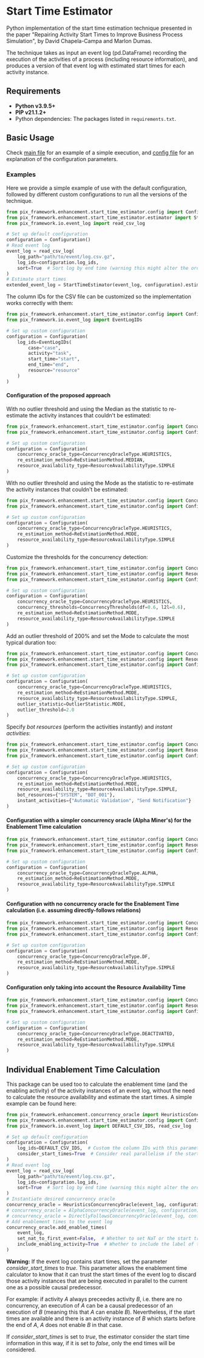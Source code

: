 # Start Time Estimator

Python implementation of the start time estimation technique presented in the paper "Repairing Activity Start Times to Improve Business
Process Simulation", by David Chapela-Campa and Marlon Dumas.

The technique takes as input an event log (pd.DataFrame) recording the execution of the activities of a process (including resource
information), and produces a version of that event log with estimated start times for each activity instance.

## Requirements

- **Python v3.9.5+**
- **PIP v21.1.2+**
- Python dependencies: The packages listed in `requirements.txt`.

## Basic Usage

Check [main file](https://github.com/AutomatedProcessImprovement/start-time-estimator/blob/main/processing/main.py) for an example of a
simple execution,
and [config file](https://github.com/AutomatedProcessImprovement/start-time-estimator/blob/main/src/start_time_estimator/config.py) for an
explanation of the configuration parameters.

### Examples

Here we provide a simple example of use with the default configuration, followed by different custom configurations to run all the versions
of the technique.

```python
from pix_framework.enhancement.start_time_estimator.config import Configuration
from pix_framework.enhancement.start_time_estimator.estimator import StartTimeEstimator
from pix_framework.io.event_log import read_csv_log

# Set up default configuration
configuration = Configuration()
# Read event log
event_log = read_csv_log(
    log_path="path/to/event/log.csv.gz",
    log_ids=configuration.log_ids,
    sort=True  # Sort log by end time (warning this might alter the order of the events sharing end time)
)
# Estimate start times
extended_event_log = StartTimeEstimator(event_log, configuration).estimate()
```

The column IDs for the CSV file can be customized so the implementation works correctly with them:

```python
from pix_framework.enhancement.start_time_estimator.config import Configuration
from pix_framework.io.event_log import EventLogIDs

# Set up custom configuration
configuration = Configuration(
    log_ids=EventLogIDs(
        case="case",
        activity="task",
        start_time="start",
        end_time="end",
        resource="resource"
    )
)
```

#### Configuration of the proposed approach

With no outlier threshold and using the Median as the statistic to re-estimate the activity instances that couldn't be estimated:

```python
from pix_framework.enhancement.start_time_estimator.config import ConcurrencyOracleType, ReEstimationMethod, ResourceAvailabilityType
from pix_framework.enhancement.start_time_estimator.config import Configuration

# Set up custom configuration
configuration = Configuration(
    concurrency_oracle_type=ConcurrencyOracleType.HEURISTICS,
    re_estimation_method=ReEstimationMethod.MEDIAN,
    resource_availability_type=ResourceAvailabilityType.SIMPLE
)
```

With no outlier threshold and using the Mode as the statistic to re-estimate the activity instances that couldn't be estimated:

```python
from pix_framework.enhancement.start_time_estimator.config import ConcurrencyOracleType, ReEstimationMethod, ResourceAvailabilityType
from pix_framework.enhancement.start_time_estimator.config import Configuration

# Set up custom configuration
configuration = Configuration(
    concurrency_oracle_type=ConcurrencyOracleType.HEURISTICS,
    re_estimation_method=ReEstimationMethod.MODE,
    resource_availability_type=ResourceAvailabilityType.SIMPLE
)
```

Customize the thresholds for the concurrency detection:

```python
from pix_framework.enhancement.start_time_estimator.config import ConcurrencyOracleType, ReEstimationMethod
from pix_framework.enhancement.start_time_estimator.config import ResourceAvailabilityType, ConcurrencyThresholds
from pix_framework.enhancement.start_time_estimator.config import Configuration

# Set up custom configuration
configuration = Configuration(
    concurrency_oracle_type=ConcurrencyOracleType.HEURISTICS,
    concurrency_thresholds=ConcurrencyThresholds(df=0.6, l2l=0.6),
    re_estimation_method=ReEstimationMethod.MODE,
    resource_availability_type=ResourceAvailabilityType.SIMPLE
)
```

Add an outlier threshold of 200% and set the Mode to calculate the most typical duration too:

```python
from pix_framework.enhancement.start_time_estimator.config import ConcurrencyOracleType, ReEstimationMethod
from pix_framework.enhancement.start_time_estimator.config import ResourceAvailabilityType, OutlierStatistic
from pix_framework.enhancement.start_time_estimator.config import Configuration

# Set up custom configuration
configuration = Configuration(
    concurrency_oracle_type=ConcurrencyOracleType.HEURISTICS,
    re_estimation_method=ReEstimationMethod.MODE,
    resource_availability_type=ResourceAvailabilityType.SIMPLE,
    outlier_statistic=OutlierStatistic.MODE,
    outlier_threshold=2.0
)
```

Specify *bot resources* (perform the activities instantly) and *instant activities*:

```python
from pix_framework.enhancement.start_time_estimator.config import ConcurrencyOracleType, ReEstimationMethod
from pix_framework.enhancement.start_time_estimator.config import ResourceAvailabilityType
from pix_framework.enhancement.start_time_estimator.config import Configuration

# Set up custom configuration
configuration = Configuration(
    concurrency_oracle_type=ConcurrencyOracleType.HEURISTICS,
    re_estimation_method=ReEstimationMethod.MODE,
    resource_availability_type=ResourceAvailabilityType.SIMPLE,
    bot_resources={"SYSTEM", "BOT_001"},
    instant_activities={"Automatic Validation", "Send Notification"}
)
```

#### Configuration with a simpler concurrency oracle (Alpha Miner's) for the Enablement Time calculation

```python
from pix_framework.enhancement.start_time_estimator.config import ConcurrencyOracleType, ReEstimationMethod
from pix_framework.enhancement.start_time_estimator.config import ResourceAvailabilityType
from pix_framework.enhancement.start_time_estimator.config import Configuration

# Set up custom configuration
configuration = Configuration(
    concurrency_oracle_type=ConcurrencyOracleType.ALPHA,
    re_estimation_method=ReEstimationMethod.MODE,
    resource_availability_type=ResourceAvailabilityType.SIMPLE
)
```

#### Configuration with no concurrency oracle for the Enablement Time calculation (i.e. assuming directly-follows relations)

```python
from pix_framework.enhancement.start_time_estimator.config import ConcurrencyOracleType, ReEstimationMethod
from pix_framework.enhancement.start_time_estimator.config import ResourceAvailabilityType
from pix_framework.enhancement.start_time_estimator.config import Configuration

# Set up custom configuration
configuration = Configuration(
    concurrency_oracle_type=ConcurrencyOracleType.DF,
    re_estimation_method=ReEstimationMethod.MODE,
    resource_availability_type=ResourceAvailabilityType.SIMPLE
)
```

#### Configuration only taking into account the Resource Availability Time

```python
from pix_framework.enhancement.start_time_estimator.config import ConcurrencyOracleType, ReEstimationMethod
from pix_framework.enhancement.start_time_estimator.config import ResourceAvailabilityType
from pix_framework.enhancement.start_time_estimator.config import Configuration

# Set up custom configuration
configuration = Configuration(
    concurrency_oracle_type=ConcurrencyOracleType.DEACTIVATED,
    re_estimation_method=ReEstimationMethod.MODE,
    resource_availability_type=ResourceAvailabilityType.SIMPLE
)
```

## Individual Enablement Time Calculation

This package can be used too to calculate the enablement time (and the enabling activity) of the activity instances of an event log, without
the need to calculate the resource availability and estimate the start times. A simple example can be found here:

```python
from pix_framework.enhancement.concurrency_oracle import HeuristicsConcurrencyOracle
from pix_framework.enhancement.start_time_estimator.config import Configuration
from pix_framework.io.event_log import DEFAULT_CSV_IDS, read_csv_log

# Set up default configuration
configuration = Configuration(
    log_ids=DEFAULT_CSV_IDS,  # Custom the column IDs with this parameter
    consider_start_times=True  # Consider real parallelism if the start times are available
)
# Read event log
event_log = read_csv_log(
    log_path="path/to/event/log.csv.gz",
    log_ids=configuration.log_ids,
    sort=True  # Sort log by end time (warning this might alter the order of the events sharing end time)
)
# Instantiate desired concurrency oracle
concurrency_oracle = HeuristicsConcurrencyOracle(event_log, configuration)
# concurrency_oracle = AlphaConcurrencyOracle(event_log, configuration)
# concurrency_oracle = DirectlyFollowsConcurrencyOracle(event_log, configuration)
# Add enablement times to the event log
concurrency_oracle.add_enabled_times(
    event_log,
    set_nat_to_first_event=False,  # Whether to set NaT or the start trace to the events with no enabling activities.
    include_enabling_activity=True  # Whether to include the label of the enabling activity in a new column or not.
)
```

**Warning:** If the event log contains start times, set the parameter *consider_start_times* to *true*. This parameter allows the enablement
time calculator to know that it can trust the start times of the event log to discard those activity instances that are being executed in
parallel to the current one as a possible causal predecessor.

For example: if activity *A* always preceedes activity *B*, i.e. there are no concurrency, an execution of *A* can be a causal predecessor
of an execution of *B* (meaning this that *A* can enable *B*). Nevertheless, if the start times are available and there is an activity
instance of *B* which starts before the end of *A*, *A* does not enable *B* in that case.

If *consider_start_times* is set to *true*, the estimator consider the start time information in this way, if it is set to *false*, only the
end times will be considered.
